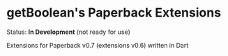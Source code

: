 # getBoolean's Paperback Extensions

Status: **In Development** (not ready for use)

Extensions for Paperback v0.7 (extensions v0.6) written in Dart
